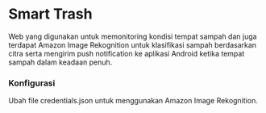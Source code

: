 # Smart Trash

Web yang digunakan untuk memonitoring kondisi tempat sampah dan juga terdapat Amazon Image Rekognition untuk klasifikasi sampah berdasarkan citra serta mengirim push notification ke aplikasi Android ketika tempat sampah dalam keadaan penuh.

### Konfigurasi
Ubah file credentials.json untuk menggunakan Amazon Image Rekognition.
